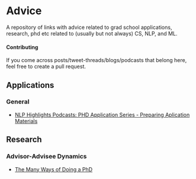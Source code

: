 # Advice
A repository of links with advice related to grad school applications, research, phd etc related to (usually but not always) CS, NLP, and ML.

#### Contributing
If you come across posts/tweet-threads/blogs/podcasts that belong here, feel free to create a pull request.

## Applications

### General
* [NLP Highlights Podcasts: PHD Application Series - Preparing Aplication Materials](https://soundcloud.com/nlp-highlights/133-phd-application-series-preparing-application-materials-with-nathan-schneider-and-roma-patel)

## Research

### Advisor-Advisee Dynamics
* [The Many Ways of Doing a PhD](http://confluence.ias.ac.in/the-many-ways-of-doing-a-phd/)
